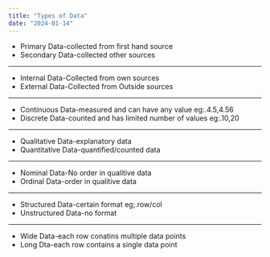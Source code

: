 ```yaml
---
title: "Types of Data"
date: "2024-01-14"
---
```



- Primary Data-collected from first hand source
- Secondary Data-collected other sources

---

- Internal Data-Collected from own sources
- External Data-Collected from Outside sources

---

- Continuous Data-measured and can have any value eg:.4.5,4.56
- Discrete Data-counted and has limited number of values eg:.10,20

---

- Qualitative Data-explanatory data
- Quantitative Data-quantified/counted data

---

- Nominal Data-No order in qualitive data
- Ordinal Data-order in qualitive data

---

- Structured Data-certain format eg;.row/col
- Unstructured Data-no format

---

* Wide Data-each row conatins multiple data points
* Long Dta-each row contains a single data point
